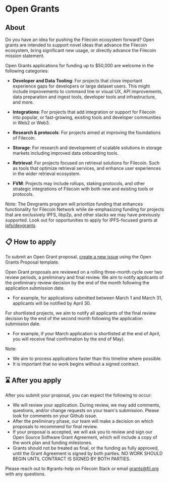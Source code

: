 # Open Grants

## About
Do you have an idea for pushing the Filecoin ecosystem forward? Open grants are intended to support novel ideas that advance the Filecoin ecosystem, bring significant new usage, or directly advance the Filecoin mission statement. 

Open Grants applications for funding up to $50,000 are welcome in the following categories:

- **Developer and Data Tooling**: For projects that close important experience gaps for developers or large dataset users. This might include improvements to command line or visual UX, API improvements, data preparation and ingest tools, developer tools and infrastructure, and more.
  
- **Integrations**: For projects that add integration or support for Filecoin into popular, or fast-growing, existing tools and developer communities in Web2 or Web3. 

- **Research & protocols**: For projects aimed at improving the foundations of Filecoin.

- **Storage**: For research and development of scalable solutions in storage markets including improved data onboarding tools.

- **Retrieval**: For projects focused on retrieval solutions for Filecoin. Such as tools that optimize retrieval services, and enhance user experiences in the wider retrieval ecosystem.

- **FVM**: Projects may include rollups, staking protocols, and other strategic integrations of Filecoin with both new and existing tools or protocols.

Note: The Devgrants program will prioritize funding that enhances functionality for Filecoin Network while de-emphasizing funding for projects that are exclusively IPFS, libp2p, and other stacks we may have previously supported. Look out for opportunities to apply for IPFS-focused grants at [ipfs/devgrants](https://github.com/ipfs/devgrants).

## 📋 How to apply
                                    
To submit an Open Grant proposal, [create a new issue](https://github.com/filecoin-project/devgrants/issues/new?assignees=smagdali%2C+ErinOCon%2C+realChainLife&labels=Open+Grant&projects=&template=open-grant-appolication.md&title=) using the Open Grants Proposal template.

Open Grant proposals are reviewed on a rolling three-month cycle over two review periods, a preliminary and final review. We aim to notify applicants of the preliminary review decision by the end of the month following the application submission date. 

- For example, for applications submitted between March 1 and March 31, applicants will be notified by April 30.

For shortlisted projects, we aim to notify all applicants of the final review decision by the end of the second month following the application submission date. 

- For example, if your March application is shortlisted at the end of April, you will receive final confirmation by the end of May).

Note:
- We aim to process applications faster than this timeline where possible.
- It is important that no work begins without a signed contract.                                                                                                                    
                                               
## ⌛ After you apply

After you submit your proposal, you can expect the following to occur:
- We will review your application. During review, we may add comments, questions, and/or change requests on your team's submission. Please look for comments on your Github issue.
- After the preliminary phase, our team will make a decision on which proposals to recommend for final review.
- If your proposal is accepted, we will ask you to review and sign our Open Source Software Grant Agreement, which will include a copy of the work plan and funding milestones.
- Grants should not be treated as final, or the funding as fully approved, until the Grant Agreement is signed by both parties. NO WORK SHOULD BEGIN UNTIL CONTRACT IS SIGNED BY BOTH PARTIES.

Please reach out to #grants-help on Filecoin Slack or email grants@fil.org with any questions.

